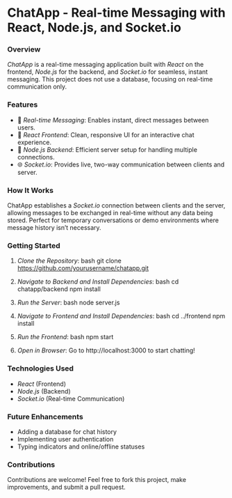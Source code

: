 # ChatApp - Real-time Messaging with React, Node.js, and Socket.io

### Overview
*ChatApp* is a real-time messaging application built with *React* on the frontend, *Node.js* for the backend, and *Socket.io* for seamless, instant messaging. This project does not use a database, focusing on real-time communication only.

### Features
- 🔄 *Real-time Messaging*: Enables instant, direct messages between users.
- 📲 *React Frontend*: Clean, responsive UI for an interactive chat experience.
- 🚀 *Node.js Backend*: Efficient server setup for handling multiple connections.
- 🌐 *Socket.io*: Provides live, two-way communication between clients and server.

### How It Works
ChatApp establishes a *Socket.io* connection between clients and the server, allowing messages to be exchanged in real-time without any data being stored. Perfect for temporary conversations or demo environments where message history isn’t necessary.

### Getting Started

1. *Clone the Repository*:
    bash
    git clone https://github.com/yourusername/chatapp.git
    

2. *Navigate to Backend and Install Dependencies*:
    bash
    cd chatapp/backend
    npm install
    

3. *Run the Server*:
    bash
    node server.js
    

4. *Navigate to Frontend and Install Dependencies*:
    bash
    cd ../frontend
    npm install
    

5. *Run the Frontend*:
    bash
    npm start
    

6. *Open in Browser*:
   Go to http://localhost:3000 to start chatting!

### Technologies Used
- *React* (Frontend)
- *Node.js* (Backend)
- *Socket.io* (Real-time Communication)

### Future Enhancements
- Adding a database for chat history
- Implementing user authentication
- Typing indicators and online/offline statuses

### Contributions
Contributions are welcome! Feel free to fork this project, make improvements, and submit a pull request.
